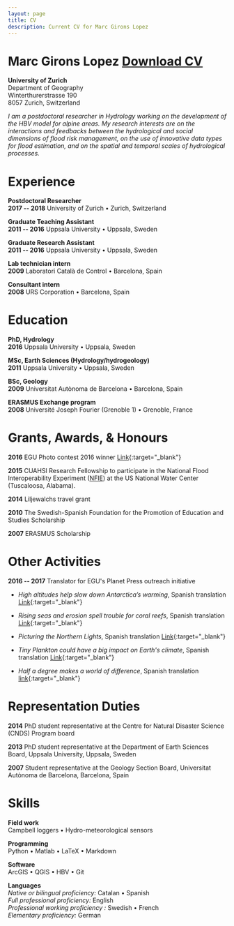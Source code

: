 ```yaml
---
layout: page
title: CV
description: Current CV for Marc Girons Lopez
---
```


# Marc Girons Lopez  <a target="_blank" href="/files/GironsLopez-resume.pdf" class="btn btn-primary pull-right" title="Download CV as PDF">Download CV</a>
**University of Zurich**  
Department of Geography  
Winterthurerstrasse 190  
8057 Zurich, Switzerland

<div class="line-separator"></div>

*I am a postdoctoral researcher in Hydrology working on the development of the HBV model for alpine areas. My research interests are on the interactions and feedbacks between the hydrological and social dimensions of flood risk management, on the use of innovative data types for flood estimation, and on the spatial and temporal scales of hydrological processes.*

<div class="line-separator"></div>

# Experience

**Postdoctoral Researcher**  
**2017 -- 2018** University of Zurich • Zurich, Switzerland

**Graduate Teaching Assistant**  
**2011 -- 2016** Uppsala University • Uppsala, Sweden

**Graduate Research Assistant**  
**2011 -- 2016** Uppsala University • Uppsala, Sweden

**Lab technician intern**  
**2009** Laboratori Català de Control • Barcelona, Spain

**Consultant intern**  
**2008** URS Corporation • Barcelona, Spain

# Education

**PhD, Hydrology**  
**2016** Uppsala University • Uppsala, Sweden

**MSc, Earth Sciences (Hydrology/hydrogeology)**  
**2011** Uppsala University • Uppsala, Sweden

**BSc, Geology**  
**2009** Universitat Autònoma de Barcelona • Barcelona, Spain

**ERASMUS Exchange program**  
**2008** Université Joseph Fourier (Grenoble 1) • Grenoble, France

<div class="line-separator"></div>

# Grants, Awards, & Honours

**2016** EGU Photo contest 2016 winner [Link](http://blogs.egu.eu/geolog/2016/04/22/announcing-the-winners-of-the-egu-photo-contest-2016/){:target="_blank"}

**2015** CUAHSI Research Fellowship to participate in the National Flood Interoperability Experiment ([NFIE](https://www.cuahsi.org/NFIE)) at the US National Water Center (Tuscaloosa, Alabama).

**2014** Liljewalchs travel grant

**2010** The Swedish-Spanish Foundation for the Promotion of Education and Studies Scholarship

**2007** ERASMUS Scholarship

<div class="line-separator"></div>

# Other Activities

**2016 -- 2017** Translator for EGU's Planet Press outreach initiative

* *High altitudes help slow down Antarctica’s warming*, Spanish translation [Link](http://www.egu.eu/education/planet-press/80/high-altitudes-help-slow-down-antarcticas-warming/){:target="_blank"}

* *Rising seas and erosion spell trouble for coral reefs*, Spanish translation [Link](http://www.egu.eu/education/planet-press/79/rising-seas-and-erosion-spell-trouble-for-coral-reefs/){:target="_blank"}

* *Picturing the Northern Lights*, Spanish translation [Link](http://www.egu.eu/education/planet-press/11/picturing-the-northern-lights/){:target="_blank"}

* *Tiny Plankton could have a big impact on Earth's climate*, Spanish translation [Link](http://www.egu.eu/education/planet-press/13/tiny-plankton-could-have-a-big-impact-on-earths-climate/){:target="_blank"}

* *Half a degree makes a world of difference*, Spanish translation [link](http://www.egu.eu/education/planet-press/38/half-a-degree-makes-a-world-of-difference/){:target="_blank"}

<div class="line-separator"></div>

# Representation Duties

**2014** PhD student representative at the Centre for Natural Disaster Science (CNDS) Program board

**2013** PhD student representative at the Department of Earth Sciences Board, Uppsala University, Uppsala, Sweden

**2007** Student representative at the Geology Section Board, Universitat Autònoma de Barcelona, Barcelona, Spain

<div class="line-separator"></div>

# Skills

**Field work**  
Campbell loggers • Hydro-meteorological sensors

**Programming**  
Python • Matlab • LaTeX • Markdown

**Software**  
ArcGIS • QGIS • HBV • Git

**Languages**  
*Native or bilingual proficiency:* Catalan • Spanish  
*Full professional proficiency:* English  
*Professional working proficiency :* Swedish • French  
*Elementary proficiency:* German
